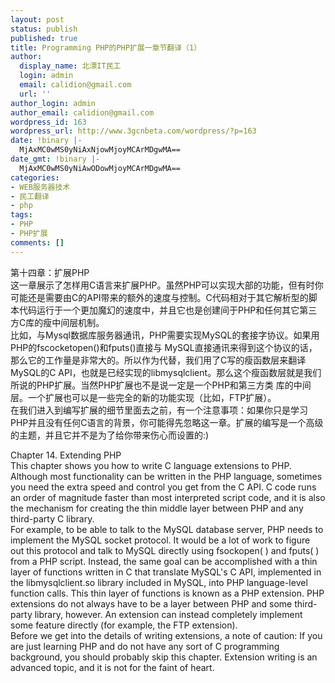 ```yaml
---
layout: post
status: publish
published: true
title: Programming PHP的PHP扩展一章节翻译（1）
author:
  display_name: 北漂IT民工
  login: admin
  email: calidion@gmail.com
  url: ''
author_login: admin
author_email: calidion@gmail.com
wordpress_id: 163
wordpress_url: http://www.3gcnbeta.com/wordpress/?p=163
date: !binary |-
  MjAxMC0wMS0yNiAxNjowMjoyMCArMDgwMA==
date_gmt: !binary |-
  MjAxMC0wMS0yNiAwODowMjoyMCArMDgwMA==
categories:
- WEB服务器技术
- 民工翻译
- php
tags:
- PHP
- PHP扩展
comments: []
---
```

<p>第十四章：扩展PHP<br />
这一章展示了怎样用C语言来扩展PHP。虽然PHP可以实现大部的功能，但有时你可能还是需要由C的API带来的额外的速度与控制。C代码相对于其它解析型的脚本代码运行于一个更加魔幻的速度中，并且它也是创建间于PHP和任何其它第三方C库的瘦中间层机制。<br />
比如，与Mysql数据库服务器通讯，PHP需要实现MySQL的套接字协议。如果用PHP的fscocketopen()和fputs()直接与 MySQL直接通讯来得到这个协议的话，那么它的工作量是非常大的。所以作为代替，我们用了C写的瘦函数层来翻译MySQL的C API，也就是已经实现的libmysqlclient。那么这个瘦函数层就是我们所说的PHP扩展。当然PHP扩展也不是说一定是一个PHP和第三方类 库的中间层。一个扩展也可以是一些完全的新的功能实现（比如，FTP扩展）。<br />
在我们进入到编写扩展的细节里面去之前，有一个注意事项：如果你只是学习PHP并且没有任何C语言的背景，你可能得先忽略这一章。扩展的编写是一个高级的主题，并且它并不是为了给你带来伤心而设置的:)</p>
<p>Chapter 14. Extending PHP<br />
This chapter shows you how to write C language extensions to PHP. Although most functionality can be written in the PHP language, sometimes you need the extra speed and control you get from the C API. C code runs an order of magnitude faster than most interpreted script code, and it is also the mechanism for creating the thin middle layer between PHP and any third-party C library.<br />
For example, to be able to talk to the MySQL database server, PHP needs to implement the MySQL socket protocol. It would be a lot of work to figure out this protocol and talk to MySQL directly using fsockopen( ) and fputs( ) from a PHP script. Instead, the same goal can be accomplished with a thin layer of functions written in C that translate MySQL's C API, implemented in the libmysqlclient.so library included in MySQL, into PHP language-level function calls. This thin layer of functions is known as a PHP extension. PHP extensions do not always have to be a layer between PHP and some third-party library, however. An extension can instead completely implement some feature directly (for example, the FTP extension).<br />
Before we get into the details of writing extensions, a note of caution: If you are just learning PHP and do not have any sort of C programming background, you should probably skip this chapter. Extension writing is an advanced topic, and it is not for the faint of heart. </p>
